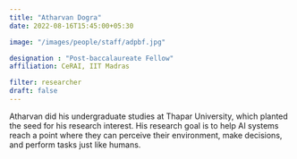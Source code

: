 ```yaml
---
title: "Atharvan Dogra"
date: 2022-08-16T15:45:00+05:30

image: "/images/people/staff/adpbf.jpg"

designation : "Post-baccalaureate Fellow"
affiliation: CeRAI, IIT Madras

filter: researcher
draft: false
---
```


Atharvan did his undergraduate studies at Thapar University, which planted the seed for his research interest. His research goal is to help AI systems reach a point where they can perceive their environment, make decisions, and perform tasks just like humans.

